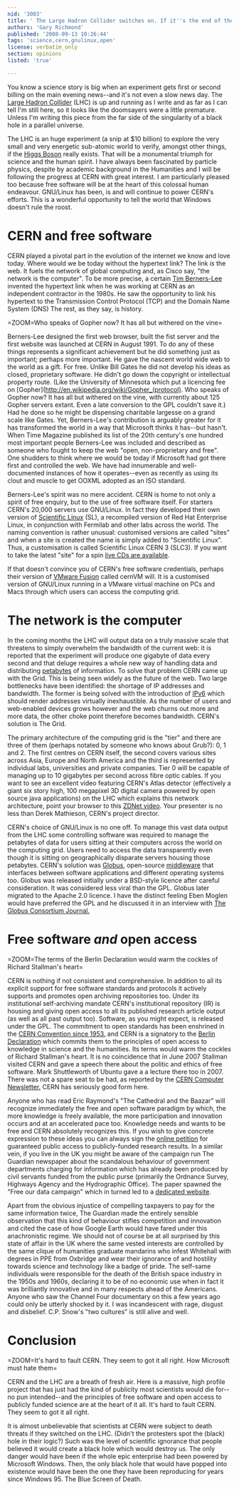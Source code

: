 ```yaml
---
nid: '3003'
title: ' The Large Hadron Collider switches on. If it''s the end of the world, it will be powered by GNU/Linux'
authors: 'Gary Richmond'
published: '2008-09-13 10:26:44'
tags: 'science,cern,gnulinux,open'
license: verbatim_only
section: opinions
listed: 'true'

---
```

You know a science story is big when an experiment gets first or second billing on the main evening news--and it's not even a slow news day. The [Large Hadron Collider]( http://en.wikipedia.org/wiki/Large_Hadron_Collider) (LHC) is up and running as I write and as far as I can tell I'm still here, so it looks like the doomsayers were a little premature. Unless I'm writing this piece from the far side of the singularity of a black hole in a parallel universe. 

The LHC is an huge experiment (a snip at $10 billion) to explore the very small and very energetic sub-atomic world to verify, amongst other things, if the [Higgs Boson](http://en.wikipedia.org/wiki/Higgs_boson) really exists. That will be a monumental triumph for science and the human spirit. I have always been fascinated by particle physics, despite by academic background in the Humanities and I will be following the progress at CERN with great interest. I am particularly pleased too because free software will be at the heart of this colossal human endeavour. GNU/Linux has been, is and will continue to power CERN's efforts. This is a wonderful opportunity to tell the world that Windows doesn't rule the roost.

<!--break-->

# CERN and free software

CERN played a pivotal part in the evolution of the internet we know and love today. Where would we be today without the hypertext link? The link _is_ the web. It fuels the network of global computing and, as Cisco say, "the network is the computer". To be more precise, a certain [Tim Berners-Lee](http://en.wikipedia.org/wiki/Tim_Berners_Lee) invented the hypertext link when he was working at CERN as an independent contractor in the 1980s. He saw the opportunity to link his hypertext to the Transmission Control Protocol (TCP) and the Domain Name System (DNS) The rest, as they say, is history.

=ZOOM=Who speaks of Gopher now? It has all but withered on the vine=

Berners-Lee designed the first web browser, built the fist server and the first website was launched at CERN in August 1991. To do any of these things represents a significant achievement but he did something just as important; perhaps more important. He gave the nascent world wide web to the world as a gift. For free. Unlike Bill Gates he did not develop his ideas as closed, proprietary software. He didn't go down the copyright or intellectual property route. (Like the University of Minnesota which put a licencing fee on [Gopher](http://en.wikipedia.org/wiki/Gopher_(protocol). Who speaks of Gopher now? It has all but withered on the vine, with currently about 125 Gopher servers extant. Even a late conversion to the GPL couldn't save it.) Had he done so he might be dispensing charitable largesse on a grand scale like Gates. Yet, Berners-Lee's contribution is arguably greater for it has transformed the world in a way that Microsoft thinks it has--but hasn't. When Time Magazine published its list of the 20th century's one hundred most important people Berners-Lee was included and described as someone who fought to keep the web "open, non-proprietary and free". One shudders to think where we would be today if Microsoft had got there first and controlled the web. We have had innumerable and well-documented instances of how it operates--even as recently as using its clout and muscle to get OOXML adopted as an ISO standard.  

Berners-Lee's spirit was no mere accident. CERN is home to not only a spirit of free enquiry, but to the use of free software itself. For starters CERN's 20,000 servers use GNU/Linux. In fact they developed their own version of [Scientific Linux](https://www.scientificlinux.org/) (SL), a recompiled version of Red Hat Enterprise Linux, in conjunction with Fermilab and other labs across the world. The naming convention is rather unusual: customised versions are called "sites" and when a site is created the name is simply added to "Scientific Linux". Thus, a customisation is called Scientific Linux CERN 3 (SLC3). If you want to take the latest "site" for a spin [live CDs are available](https://www.scientificlinux.org/news). 

If that doesn't convince you of CERN's free software credentials, perhaps their version of [VMware Fusion](http://www.vmware.com/products/fusion/) called cernVM will. It is a customised version of GNU/Linux running in a VMware virtual machine on PCs and Macs through which users can access the computing grid. 

# The network is the computer

In the coming months the LHC will output data on a truly massive scale that threatens to simply overwhelm the bandwidth of the current web: it is reported that the experiment will produce one gigabyte of data every second and that deluge requires a whole new way of handling data and distributing [petabytes](http://en.wikipedia.org/wiki/Petabyte) of information. To solve that problem CERN came up with the Grid. This is being seen widely as the future of the web. Two large bottlenecks have been identified: the shortage of IP addresses and bandwidth. The former is being solved with the introduction of [IPv6](http://en.wikipedia.org/wiki/Ipv6) which should render addresses virtually inexhaustible. As the number of users and web-enabled devices grows however and the web churns out more and more data, the other choke point therefore becomes bandwidth. CERN's solution is The Grid. 

The primary architecture of the computing grid is the "tier" and there are three of them (perhaps notated by someone who knows about Grub?): 0, 1 and 2. The first centres on CERN itself, the second covers various sites across Asia, Europe and North America and the third is represented by individual labs, universities and private companies. Tier 0 will be capable of managing up to 10 gigabytes per second across fibre optic cables. If you want to see an excellent video featuring CERN's Atlas detector (effectively a giant six story high, 100 megapixel 3D digital camera powered by open source java applications) on the LHC which explains this network architecture, point your browser to this [ZDNet video](http://www.builderau.com.au/video/soa/CERN-demos-giant-3D-digital-camera/0,2000064338,22451190p,00.htm). Your presenter is no less than Derek Mathieson, CERN's project director. 

CERN's choice of GNU/Linux is no one off. To manage this vast data output from the LHC some controlling software was required to manage the petabytes of data for users sitting at their computers across the world on the computing grid. Users need to access the data transparently even though it is sitting on geographically disparate servers housing those petabytes. CERN's solution was [Globus](http://www.globus.org/), open-source [middleware](http://en.wikipedia.org/wiki/Middleware) that interfaces between software applications and different operating systems too. Globus was released initially under a BSD-style licence after careful consideration. It was considered less viral than the GPL. Globus later migrated to the Apache 2.0 licence. I have the distinct feeling Eben Moglen would have preferred the GPL and he discussed it in an interview with [The Globus Consortium Journal.](http://www.globusconsortium.org/journal/20050706/index.html)


# Free software _and_ open access

=ZOOM=The terms of the Berlin Declaration would warm the cockles of Richard Stallman's heart=

CERN is nothing if not consistent and comprehensive. In addition to all its explicit support for free software standards and protocols it actively supports and promotes open archiving repositories too. Under its institutional self-archiving mandate CERN's institutional repository (IR) is housing and giving open access to all its published research article output (as well as all past output too). Software, as you might expect, is released under the GPL. The commitment to open standards has been enshrined in the [CERN Convention since 1953.](http://open-access.web.cern.ch/Open-Access/pp.html) and CERN is a signatory to the [Berlin Declaration](http://oa.mpg.de/openaccess-berlin/berlindeclaration.html) which commits them to the principles of open access to knowledge in science and the humanities. Its terms would warm the cockles of Richard Stallman's heart. It is no coincidence that in June 2007 Stallman visited CERN and gave a speech there about the politic and ethics of free software. Mark Shuttleworth of Ubuntu gave a a lecture there too in 2007. There was not a spare seat to be had, as reported by the [CERN Computer Newsletter.](http://cerncourier.com/cws/article/cnl/31108) CERN has seriously good form here. 

Anyone who has read Eric Raymond's "The Cathedral and the Baazar" will recognize immediately the free and open software paradigm by which, the more knowledge is freely available, the more participation and innovation occurs and at an accelerated pace too. Knowledge needs and wants to be free and CERN absolutely recognizes this. If you wish to give concrete expression to these ideas you can always sign the [online petition](http://www.ec-petition.eu/) for guaranteed public access to publicly-funded research results. In a similar vein, if you live in the UK you might be aware of the campaign run The Guardian newspaper about the scandalous behaviour of government departments charging for information which has already been produced by civil servants funded from the public purse (primarily the Ordnance Survey, Highways Agency and the Hydrographic Office). The paper spawned the "Free our data campaign" which in turned led to a [dedicated website](http://www.freeourdata.org.uk/).

Apart from the obvious injustice of compelling taxpayers to pay for the same information twice, The Guardian made the entirely sensible observation that this kind of behaviour stifles competition and innovation and cited the case of how Google Earth would have fared under this anachronistic regime. We should not of course be at all surprised by this state of affair in the UK where the same vested interests are controlled by the same clique of humanities graduate mandarins who infest Whitehall with degrees in PPE from Oxbridge and wear their ignorance of and hostility towards science and technology like a badge of pride. The self-same individuals were responsible for the death of the British space industry in the 1950s and 1960s, declaring it to be of no economic use when in fact it was brilliantly innovative and in many respects ahead of the Americans. Anyone who saw the Channel Four documentary on this a few years ago could only be utterly shocked by it. I was incandescent with rage, disgust and disbelief. C.P. Snow's "two cultures" is still alive and well.

# Conclusion

=ZOOM=It's hard to fault CERN. They seem to got it all right. How Microsoft must hate them=

CERN and the LHC are a breath of fresh air. Here is a massive, high profile project that has just had the kind of publicity most scientists would die for--no pun intended--and the principles of free software and open access to publicly funded science are at the heart of it all. It's hard to fault CERN. They seem to got it all right. 

It is almost unbelievable that scientists at CERN were subject to death threats if they switched on the LHC. (Didn't the protesters spot the (black) hole in their logic?) Such was the level of scientific ignorance that people believed it would create a black hole which would destroy us. The only danger would have been if the whole epic enterprise had been powered by Microsoft Windows. Then, the only black hole that would have popped into existence would have been the one they have been reproducing for years since Windows 95. The Blue Screen of Death.

